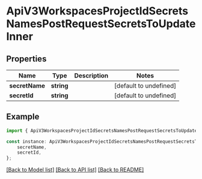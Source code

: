 # ApiV3WorkspacesProjectIdSecretsNamesPostRequestSecretsToUpdateInner


## Properties

Name | Type | Description | Notes
------------ | ------------- | ------------- | -------------
**secretName** | **string** |  | [default to undefined]
**secretId** | **string** |  | [default to undefined]

## Example

```typescript
import { ApiV3WorkspacesProjectIdSecretsNamesPostRequestSecretsToUpdateInner } from './api';

const instance: ApiV3WorkspacesProjectIdSecretsNamesPostRequestSecretsToUpdateInner = {
    secretName,
    secretId,
};
```

[[Back to Model list]](../README.md#documentation-for-models) [[Back to API list]](../README.md#documentation-for-api-endpoints) [[Back to README]](../README.md)
